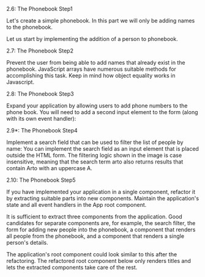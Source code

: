 2.6: The Phonebook Step1

Let's create a simple phonebook. In this part we will only be adding names to the phonebook.

Let us start by implementing the addition of a person to phonebook.

2.7: The Phonebook Step2

Prevent the user from being able to add names that already exist in the phonebook. JavaScript arrays have numerous suitable methods for accomplishing this task. Keep in mind how object equality works in Javascript.

2.8: The Phonebook Step3

Expand your application by allowing users to add phone numbers to the phone book. You will need to add a second input element to the form (along with its own event handler):

2.9\*: The Phonebook Step4

Implement a search field that can be used to filter the list of people by name: You can implement the search field as an input element that is placed outside the HTML form. The filtering logic shown in the image is case insensitive, meaning that the search term arto also returns results that contain Arto with an uppercase A.

2.10: The Phonebook Step5

If you have implemented your application in a single component, refactor it by extracting suitable parts into new components. Maintain the application's state and all event handlers in the App root component.

It is sufficient to extract three components from the application. Good candidates for separate components are, for example, the search filter, the form for adding new people into the phonebook, a component that renders all people from the phonebook, and a component that renders a single person's details.

The application's root component could look similar to this after the refactoring. The refactored root component below only renders titles and lets the extracted components take care of the rest.
